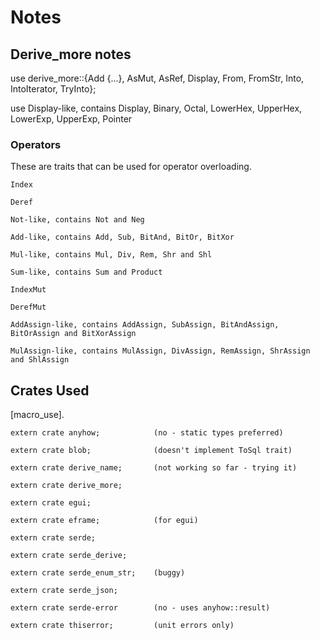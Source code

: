 # Notes

## Derive_more notes

use derive_more::{Add {...}, AsMut, AsRef, Display, From, FromStr, Into, IntoIterator, TryInto};

use Display-like, contains Display, Binary, Octal, LowerHex, UpperHex, LowerExp, UpperExp, Pointer

### Operators

These are traits that can be used for operator overloading.

    Index

    Deref

    Not-like, contains Not and Neg

    Add-like, contains Add, Sub, BitAnd, BitOr, BitXor

    Mul-like, contains Mul, Div, Rem, Shr and Shl

    Sum-like, contains Sum and Product

    IndexMut

    DerefMut

    AddAssign-like, contains AddAssign, SubAssign, BitAndAssign, BitOrAssign and BitXorAssign

    MulAssign-like, contains MulAssign, DivAssign, RemAssign, ShrAssign and ShlAssign

## Crates Used

[macro_use].

    extern crate anyhow;            (no - static types preferred)

    extern crate blob;              (doesn't implement ToSql trait)

    extern crate derive_name;       (not working so far - trying it)

    extern crate derive_more;

    extern crate egui;

    extern crate eframe;            (for egui)

    extern crate serde;

    extern crate serde_derive;

    extern crate serde_enum_str;    (buggy)

    extern crate serde_json;

    extern crate serde-error        (no - uses anyhow::result)

    extern crate thiserror;         (unit errors only)
